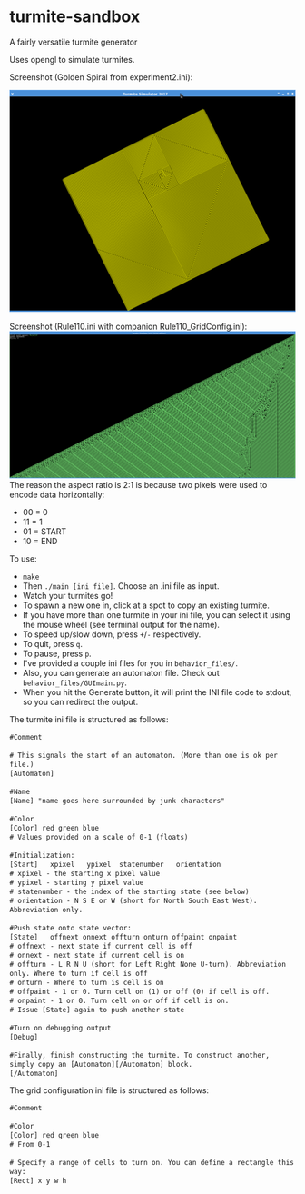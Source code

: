 # turmite-sandbox
A fairly versatile turmite generator

Uses opengl to simulate turmites.

Screenshot (Golden Spiral from experiment2.ini):

![Golden spiral](https://raw.githubusercontent.com/calculuswhiz/turmite-sandbox/master/spiral.png)

Screenshot (Rule110.ini with companion Rule110_GridConfig.ini):
![Rule 110](https://raw.githubusercontent.com/calculuswhiz/turmite-sandbox/master/Rule110.png)
The reason the aspect ratio is 2:1 is because two pixels were used to encode data horizontally:
- 00 = 0
- 11 = 1
- 01 = START
- 10 = END

To use:
- `make`
- Then `./main [ini file]`. Choose an .ini file as input.
- Watch your turmites go!
- To spawn a new one in, click at a spot to copy an existing turmite.
- If you have more than one turmite in your ini file, you can select it using the mouse wheel (see terminal output for the name).
- To speed up/slow down, press `+`/`-` respectively.
- To quit, press `q`.
- To pause, press `p`.
- I've provided a couple ini files for you in `behavior_files/`.
- Also, you can generate an automaton file. Check out `behavior_files/GUImain.py`.
 - When you hit the Generate button, it will print the INI file code to stdout, so you can redirect the output.

The turmite ini file is structured as follows:

```
#Comment

# This signals the start of an automaton. (More than one is ok per file.)
[Automaton]

#Name
[Name] "name goes here surrounded by junk characters"

#Color
[Color] red green blue
# Values provided on a scale of 0-1 (floats)

#Initialization:
[Start]   xpixel   ypixel  statenumber   orientation
# xpixel - the starting x pixel value
# ypixel - starting y pixel value
# statenumber - the index of the starting state (see below)
# orientation - N S E or W (short for North South East West). Abbreviation only.

#Push state onto state vector:
[State]   offnext onnext offturn onturn offpaint onpaint
# offnext - next state if current cell is off
# onnext - next state if current cell is on
# offturn - L R N U (short for Left Right None U-turn). Abbreviation only. Where to turn if cell is off
# onturn - Where to turn is cell is on
# offpaint - 1 or 0. Turn cell on (1) or off (0) if cell is off.
# onpaint - 1 or 0. Turn cell on or off if cell is on.
# Issue [State] again to push another state

#Turn on debugging output
[Debug]

#Finally, finish constructing the turmite. To construct another, simply copy an [Automaton][/Automaton] block.
[/Automaton]
```

The grid configuration ini file is structured as follows:

```
#Comment

#Color
[Color] red green blue
# From 0-1

# Specify a range of cells to turn on. You can define a rectangle this way:
[Rect] x y w h
```
